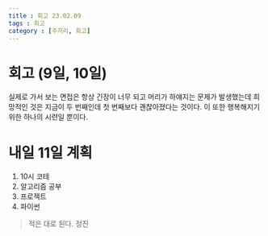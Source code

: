 ```yaml
---
title : 회고 23.02.09
tags : 회고
category : [주저리, 회고]
---
```


# 회고 (9일, 10일)

실제로 가서 보는 면접은 항상 긴장이 너무 되고 머리가 하얘지는 문제가 발생했는데 희망적인 것은 지금이 두 번째인데 첫 번째보다 괜찮아졌다는 것이다.
이 또한 행복해지기 위한 하나의 시련일 뿐이다.


# 내일 11일 계획

1. 10시 코테
2. 알고리즘 공부
3. 프로젝트
4. 파이썬

> 적은 대로 된다. 정진